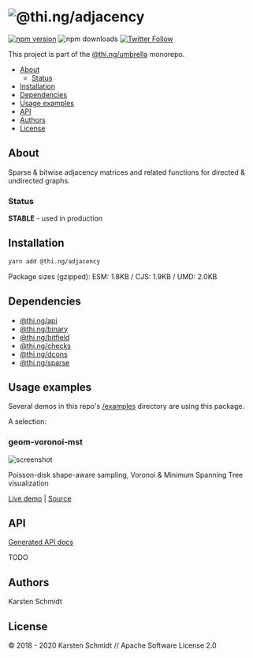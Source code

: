<!-- This file is generated - DO NOT EDIT! -->

# ![@thi.ng/adjacency](https://media.thi.ng/umbrella/banners/thing-adjacency.svg?1583462201)

[![npm version](https://img.shields.io/npm/v/@thi.ng/adjacency.svg)](https://www.npmjs.com/package/@thi.ng/adjacency)
![npm downloads](https://img.shields.io/npm/dm/@thi.ng/adjacency.svg)
[![Twitter Follow](https://img.shields.io/twitter/follow/thing_umbrella.svg?style=flat-square&label=twitter)](https://twitter.com/thing_umbrella)

This project is part of the
[@thi.ng/umbrella](https://github.com/thi-ng/umbrella/) monorepo.

- [About](#about)
  - [Status](#status)
- [Installation](#installation)
- [Dependencies](#dependencies)
- [Usage examples](#usage-examples)
- [API](#api)
- [Authors](#authors)
- [License](#license)

## About

Sparse & bitwise adjacency matrices and related functions for directed & undirected graphs.

### Status

**STABLE** - used in production

## Installation

```bash
yarn add @thi.ng/adjacency
```

Package sizes (gzipped): ESM: 1.8KB / CJS: 1.9KB / UMD: 2.0KB

## Dependencies

- [@thi.ng/api](https://github.com/thi-ng/umbrella/tree/develop/packages/api)
- [@thi.ng/binary](https://github.com/thi-ng/umbrella/tree/develop/packages/binary)
- [@thi.ng/bitfield](https://github.com/thi-ng/umbrella/tree/develop/packages/bitfield)
- [@thi.ng/checks](https://github.com/thi-ng/umbrella/tree/develop/packages/checks)
- [@thi.ng/dcons](https://github.com/thi-ng/umbrella/tree/develop/packages/dcons)
- [@thi.ng/sparse](https://github.com/thi-ng/umbrella/tree/develop/packages/sparse)

## Usage examples

Several demos in this repo's
[/examples](https://github.com/thi-ng/umbrella/tree/develop/examples)
directory are using this package.

A selection:

### geom-voronoi-mst <!-- NOTOC -->

![screenshot](https://raw.githubusercontent.com/thi-ng/umbrella/develop/assets/examples/geom-voronoi-mst.jpg)

Poisson-disk shape-aware sampling, Voronoi & Minimum Spanning Tree visualization

[Live demo](https://demo.thi.ng/umbrella/geom-voronoi-mst/) | [Source](https://github.com/thi-ng/umbrella/tree/develop/examples/geom-voronoi-mst)

## API

[Generated API docs](https://docs.thi.ng/umbrella/adjacency/)

TODO

## Authors

Karsten Schmidt

## License

&copy; 2018 - 2020 Karsten Schmidt // Apache Software License 2.0
